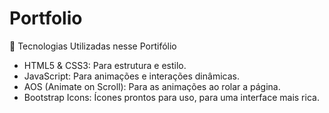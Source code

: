 # Portfolio
🔧 Tecnologias Utilizadas nesse Portifólio

- HTML5 & CSS3: Para estrutura e estilo.
- JavaScript: Para animações e interações dinâmicas.
- AOS (Animate on Scroll): Para as animações ao rolar a página.
- Bootstrap Icons: Ícones prontos para uso, para uma interface mais rica.
